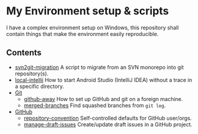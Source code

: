 # My Environment setup & scripts
I have a complex environment setup on Windows, this repository shall contain things that make the environment easily reproducible.

## Contents
 * [svn2git-migration](svn2git-migration) A script to migrate from an SVN monorepo into git repository(s).
 * [local-intellij](local-intellij) How to start Android Studio (IntelliJ IDEA) without a trace in a specific directory.
 * [Git](git)
   * [github-away](git/github-away) How to set up GitHub and git on a foreign machine.
   * [merged-branches](git/merged-branches) Find squashed branches from `git log`.
 * [GitHub](github)
   * [repository-convention](github/repository-convention) Self-controlled defaults for GitHub user/orgs.
   * [manage-draft-issues](github/project-manage-draft-issues) Create/update draft issues in a GitHub project.
